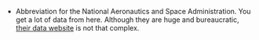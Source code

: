 - Abbreviation for the National Aeronautics and Space Administration. You get a lot of data from here. Although they are huge and bureaucratic, [their data website](https://data.nasa.gov/) is not that complex.